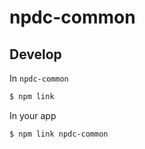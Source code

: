 # npdc-common

## Develop
In `npdc-common` 
```sh
$ npm link
```

In your app
```sh
$ npm link npdc-common
```
